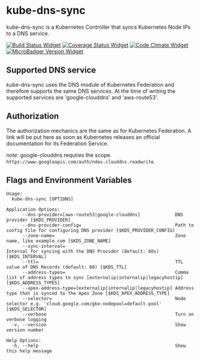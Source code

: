 # kube-dns-sync
kube-dns-sync is a Kubernetes Controller that syncs Kubernetes Node IPs to a DNS service.

[![Build Status Widget]][Build Status]
[![Coverage Status Widget]][Coverage Status]
[![Code Climate Widget]][Code Climate]
[![MicroBadger Version Widget]][MicroBadger Version]

[Build Status]: https://travis-ci.org/wikiwi/kube-dns-sync
[Build Status Widget]: https://travis-ci.org/wikiwi/kube-dns-sync.svg?branch=master
[Coverage Status]: https://coveralls.io/github/wikiwi/kube-dns-sync?branch=master
[Coverage Status Widget]: https://coveralls.io/repos/github/wikiwi/kube-dns-sync/badge.svg?branch=master
[Code Climate]: https://codeclimate.com/github/wikiwi/kube-dns-sync
[Code Climate Widget]: https://codeclimate.com/github/wikiwi/kube-dns-sync/badges/gpa.svg
[MicroBadger Version]: http://microbadger.com/#/images/wikiwi/kube-dns-sync
[MicroBadger Version Widget]: https://images.microbadger.com/badges/version/wikiwi/kube-dns-sync.svg

## Supported DNS service
kube-dns-sync uses the DNS module of Kubernetes Federation and therefore supports the same DNS services. At the time of writing the supported services are 'google-clouddns' and 'aws-route53'.

## Authorization
The authorization mechanics are the same as for Kubernetes Federation. A link will be put here as soon as Kubernetes releases an official documentation for its Federation Service. 

*note:* google-clouddns requires the scope `https://www.googleapis.com/auth/ndev.clouddns.readwrite`.

## Flags and Environment Variables
    Usage:
      kube-dns-sync [OPTIONS]
    
    Application Options:
          --dns-provider=[aws-route53|google-clouddns]             DNS provider [$KDS_PROVIDER]
          --dns-provider-config=                                   Path to config file for configuring DNS provider [$KDS_PROVIDER_CONFIG]
          --zone-name=                                             Zone name, like example.com [$KDS_ZONE_NAME]
          --sync-interval=                                         Interval for syncing with the DNS Provider (default: 60s) [$KDS_INTERVAL]
          --ttl=                                                   TTL value of DNS Records (default: 60) [$KDS_TTL]
          --address-types=                                         Comma list of address types to sync [externalip|internalip|legacyhostip] [$KDS_ADDRESS_TYPES]
          --apex-address-type=[externalip|internalip|legacyhostip] Address type that is synced to the Apex Zone [$KDS_APEX_ADDRESS_TYPE]
          --selector=                                              Node selector e.g. 'cloud.google.com/gke-nodepool=default-pool' [$KDS_SELECTOR]
          --verbose                                                Turn on verbose logging
      -v, --version                                                Show version number
    
    Help Options:
      -h, --help                                                   Show this help message
